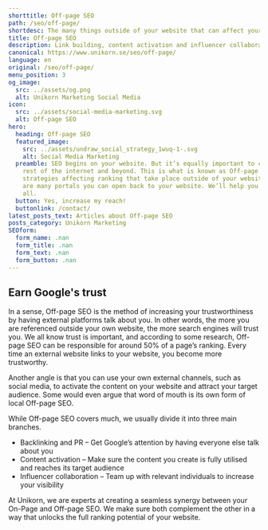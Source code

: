 ```yaml
---
shorttitle: Off-page SEO
path: /seo/off-page/
shortdesc: The many things outside of your website that can affect your ranking.
title: Off-page SEO
description: Link building, content activation and influencer collaborations
canonical: https://www.unikorn.se/seo/off-page/
language: en
original: /seo/off-page/
menu_position: 3
og_image:
  src: ../assets/og.png
  alt: Unikorn Marketing Social Media
icon:
  src: ../assets/social-media-marketing.svg
  alt: Off-page SEO
hero:
  heading: Off-page SEO
  featured_image:
    src: ../assets/undraw_social_strategy_1wuq-1-.svg
    alt: Social Media Marketing
  preamble: SEO begins on your website. But it’s equally important to consider the
    rest of the internet and beyond. This is what is known as Off-page SEO,
    strategies affecting ranking that take place outside of your website. There
    are many portals you can open back to your website. We’ll help you find them
    all.
  button: Yes, increase my reach!
  buttonlink: /contact/
latest_posts_text: Articles about Off-page SEO
posts_category: Unikorn Marketing
SEOform:
  form_name: .nan
  form_title: .nan
  form_text: .nan
  form_button: .nan
---
```

## Earn Google's trust

In a sense, Off-page SEO is the method of increasing your trustworthiness by having external platforms talk about you. In other words, the more you are referenced outside your own website, the more search engines will trust you. We all know trust is important, and according to some research, Off-page SEO can be responsible for around 50% of a page’s ranking. Every time an external website links to your website, you become more trustworthy.

Another angle is that you can use your own external channels, such as social media, to activate the content on your website and attract your target audience. Some would even argue that word of mouth is its own form of local Off-page SEO.

While Off-page SEO covers much, we usually divide it into three main branches.



* Backlinking and PR – Get Google’s attention by having everyone else talk about you
* Content activation – Make sure the content you create is fully utilised and reaches its target audience
* Influencer collaboration – Team up with relevant individuals to increase your visibility



At Unikorn, we are experts at creating a seamless synergy between your On-Page and Off-page SEO. We make sure both complement the other in a way that unlocks the full ranking potential of your website.